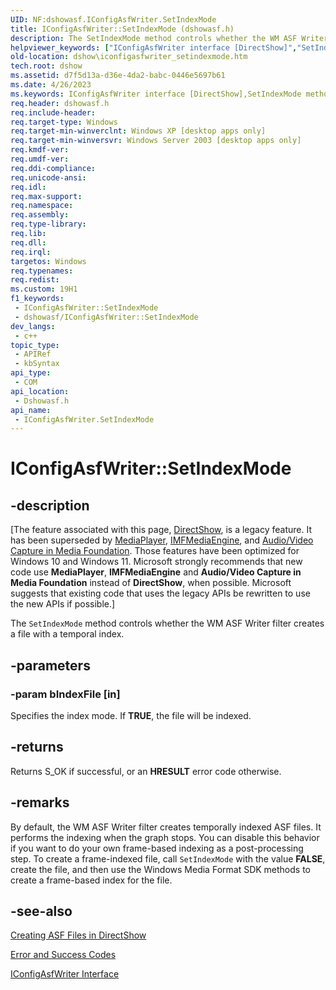 ```yaml
---
UID: NF:dshowasf.IConfigAsfWriter.SetIndexMode
title: IConfigAsfWriter::SetIndexMode (dshowasf.h)
description: The SetIndexMode method controls whether the WM ASF Writer filter creates a file with a temporal index.
helpviewer_keywords: ["IConfigAsfWriter interface [DirectShow]","SetIndexMode method","IConfigAsfWriter.SetIndexMode","IConfigAsfWriter::SetIndexMode","IConfigAsfWriterSetIndexMode","SetIndexMode","SetIndexMode method [DirectShow]","SetIndexMode method [DirectShow]","IConfigAsfWriter interface","dshow.iconfigasfwriter_setindexmode","dshowasf/IConfigAsfWriter::SetIndexMode"]
old-location: dshow\iconfigasfwriter_setindexmode.htm
tech.root: dshow
ms.assetid: d7f5d13a-d36e-4da2-babc-0446e5697b61
ms.date: 4/26/2023
ms.keywords: IConfigAsfWriter interface [DirectShow],SetIndexMode method, IConfigAsfWriter.SetIndexMode, IConfigAsfWriter::SetIndexMode, IConfigAsfWriterSetIndexMode, SetIndexMode, SetIndexMode method [DirectShow], SetIndexMode method [DirectShow],IConfigAsfWriter interface, dshow.iconfigasfwriter_setindexmode, dshowasf/IConfigAsfWriter::SetIndexMode
req.header: dshowasf.h
req.include-header: 
req.target-type: Windows
req.target-min-winverclnt: Windows XP [desktop apps only]
req.target-min-winversvr: Windows Server 2003 [desktop apps only]
req.kmdf-ver: 
req.umdf-ver: 
req.ddi-compliance: 
req.unicode-ansi: 
req.idl: 
req.max-support: 
req.namespace: 
req.assembly: 
req.type-library: 
req.lib: 
req.dll: 
req.irql: 
targetos: Windows
req.typenames: 
req.redist: 
ms.custom: 19H1
f1_keywords:
 - IConfigAsfWriter::SetIndexMode
 - dshowasf/IConfigAsfWriter::SetIndexMode
dev_langs:
 - c++
topic_type:
 - APIRef
 - kbSyntax
api_type:
 - COM
api_location:
 - Dshowasf.h
api_name:
 - IConfigAsfWriter.SetIndexMode
---
```


# IConfigAsfWriter::SetIndexMode


## -description

\[The feature associated with this page, [DirectShow](/windows/win32/directshow/directshow), is a legacy feature. It has been superseded by [MediaPlayer](/uwp/api/Windows.Media.Playback.MediaPlayer), [IMFMediaEngine](/windows/win32/api/mfmediaengine/nn-mfmediaengine-imfmediaengine), and [Audio/Video Capture in Media Foundation](windows/win32/medfound/audio-video-capture-in-media-foundation). Those features have been optimized for Windows 10 and Windows 11. Microsoft strongly recommends that new code use **MediaPlayer**, **IMFMediaEngine** and **Audio/Video Capture in Media Foundation** instead of **DirectShow**, when possible. Microsoft suggests that existing code that uses the legacy APIs be rewritten to use the new APIs if possible.\]

The <code>SetIndexMode</code> method controls whether the WM ASF Writer filter creates a file with a temporal index.

## -parameters

### -param bIndexFile [in]

Specifies the index mode. If <b>TRUE</b>, the file will be indexed.

## -returns

Returns S_OK if successful, or an <b>HRESULT</b> error code otherwise.

## -remarks

By default, the WM ASF Writer filter creates temporally indexed ASF files. It performs the indexing when the graph stops. You can disable this behavior if you want to do your own frame-based indexing as a post-processing step. To create a frame-indexed file, call <code>SetIndexMode</code> with the value <b>FALSE</b>, create the file, and then use the Windows Media Format SDK methods to create a frame-based index for the file.

## -see-also

<a href="/windows/desktop/DirectShow/creating-asf-files-in-directshow">Creating ASF Files in DirectShow</a>



<a href="/windows/desktop/DirectShow/error-and-success-codes">Error and Success Codes</a>



<a href="/windows/desktop/api/dshowasf/nn-dshowasf-iconfigasfwriter">IConfigAsfWriter Interface</a>
